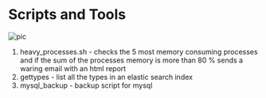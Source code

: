 # Scripts and Tools
![pic](http://starecat.com/content/wp-content/uploads/i-changed-all-my-passwords-to-incorrect-so-whenever-i-forget-it-will-tell-me-your-password-is-incorrect.jpg)
1. heavy_processes.sh - checks the 5 most memory consuming processes and if the sum of the processes memory is more than 80 % sends a waring email with an html report
2. gettypes - list all the types in an elastic search index
3. mysql_backup - backup script for mysql


